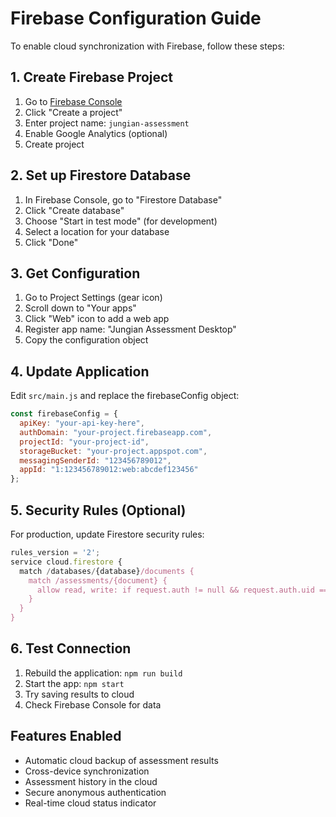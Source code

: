# Firebase Configuration Guide

To enable cloud synchronization with Firebase, follow these steps:

## 1. Create Firebase Project
1. Go to [Firebase Console](https://console.firebase.google.com/)
2. Click "Create a project"
3. Enter project name: `jungian-assessment`
4. Enable Google Analytics (optional)
5. Create project

## 2. Set up Firestore Database
1. In Firebase Console, go to "Firestore Database"
2. Click "Create database"
3. Choose "Start in test mode" (for development)
4. Select a location for your database
5. Click "Done"

## 3. Get Configuration
1. Go to Project Settings (gear icon)
2. Scroll down to "Your apps"
3. Click "Web" icon to add a web app
4. Register app name: "Jungian Assessment Desktop"
5. Copy the configuration object

## 4. Update Application
Edit `src/main.js` and replace the firebaseConfig object:

```javascript
const firebaseConfig = {
  apiKey: "your-api-key-here",
  authDomain: "your-project.firebaseapp.com",
  projectId: "your-project-id",
  storageBucket: "your-project.appspot.com",
  messagingSenderId: "123456789012",
  appId: "1:123456789012:web:abcdef123456"
};
```

## 5. Security Rules (Optional)
For production, update Firestore security rules:

```javascript
rules_version = '2';
service cloud.firestore {
  match /databases/{database}/documents {
    match /assessments/{document} {
      allow read, write: if request.auth != null && request.auth.uid == resource.data.userId;
    }
  }
}
```

## 6. Test Connection
1. Rebuild the application: `npm run build`
2. Start the app: `npm start`
3. Try saving results to cloud
4. Check Firebase Console for data

## Features Enabled
- Automatic cloud backup of assessment results
- Cross-device synchronization
- Assessment history in the cloud
- Secure anonymous authentication
- Real-time cloud status indicator
